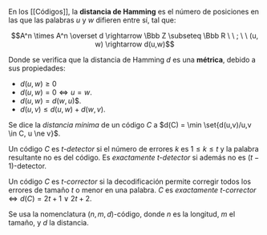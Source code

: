 En los [[Códigos]], la **distancia de Hamming** es el número de posiciones en las que las palabras $u$ y $w$ difieren entre sí, tal que:

$$A^n \times A^n \overset d \rightarrow \Bbb Z \subseteq \Bbb R \ \ ; \ \ (u, w) \rightarrow d(u,w)$$

Donde se verifica que la distancia de Hamming $d$ es una **métrica**, debido a sus propiedades:

- $d(u,w) \ge 0$
- $d(u,w)=0 \iff u=w$.
- $d(u,w) = d(w,u)$$.
- $d(u,v) \le d(u,w)+d(w,v)$.

Se dice la *distancia mínima* de un código $C$ a $d(C) = \min \set{d(u,v)/u,v \in C, u \ne v}$.

Un código $C$ es *$t$-detector* si el número de errores $k$ es $1\le k\le t$ y la palabra resultante no es del código. Es *exactamente $t$-detector* si además no es $(t-1)$-detector.

Un código $C$ es *$t$-corrector* si la decodificación permite corregir todos los errores de tamaño $t$ o menor en una palabra. $C$ es *exactamente $t$-corrector* $\iff d(C) = 2t+1 \ \lor \ 2t+2$.

Se usa la nomenclatura $(n, m, d)$-código, donde $n$ es la longitud, $m$ el tamaño, y $d$ la distancia.
